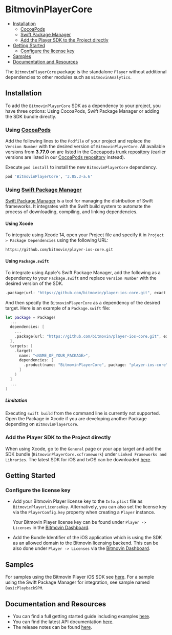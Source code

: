 # BitmovinPlayerCore

- [Installation](#installation)
    - [CocoaPods](#using-cocoapods)
    - [Swift Package Manager](#using-swift-package-manager)
    - [Add the Player SDK to the Project directly](#add-the-player-sdk-to-the-project-directly)
- [Getting Started](#getting-started)
    - [Configure the license key](#configure-the-license-key)
- [Samples](#samples)
- [Documentation and Resources](#documentation-and-resources)

The `BitmovinPlayerCore` package is the standalone `Player` without additional dependencies to other modules such as `BitmovinAnalytics`.

## Installation
To add the `BitmovinPlayerCore` SDK as a dependency to your project, you have three options: Using CocoaPods, Swift Package Manager or adding the SDK bundle directly.

### Using [CocoaPods](https://cocoapods.org/)
Add the following lines to the `Podfile` of your project and replace the `Version Number` with the desired version of `BitmovinPlayerCore`. All available versions from **3.77.0** on are listed in the [Cocoapods trunk repository](https://github.com/CocoaPods/Specs/tree/master/Specs/e/b/b/BitmovinPlayerCore) (earlier versions are listed in our [CocoaPods repository](https://github.com/bitmovin/cocoapod-specs/tree/master/Specs/BitmovinPlayerCore) instead).

Execute `pod install` to install the new `BitmovinPlayerCore` dependency.

```ruby
pod 'BitmovinPlayerCore', '3.85.3-a.6'
```

### Using [Swift Package Manager](https://swift.org/package-manager/)
[Swift Package Manager](https://swift.org/package-manager/) is a tool for managing the distribution of Swift frameworks. It integrates with the Swift build system to automate the process of downloading, compiling, and linking dependencies.

#### Using Xcode
To integrate using Xcode 14, open your Project file and specify it in `Project > Package Dependencies` using the following URL:

```
https://github.com/bitmovin/player-ios-core.git
```

#### Using `Package.swift`
To integrate using Apple's Swift Package Manager, add the following as a dependency to your `Package.swift` and replace `Version Number` with the desired version of the SDK.

```swift
.package(url: "https://github.com/bitmovin/player-ios-core.git", exact: "Version Number")
```

And then specify the `BitmovinPlayerCore` as a dependency of the desired target. Here is an example of a `Package.swift` file:

```swift
let package = Package(
  ...
  dependencies: [
    ...
    .package(url: "https://github.com/bitmovin/player-ios-core.git", exact: "Version Number")
  ],
  targets: [
    .target(
      name: "<NAME_OF_YOUR_PACKAGE>", 
      dependencies: [
        .product(name: "BitmovinPlayerCore", package: "player-ios-core")
      ]
    )
  ]
  ...
)
```

##### Limitation
Executing `swift build` from the command line is currently not supported. Open the Package in Xcode if you are developing another Package depending on `BitmovinPlayerCore`.

### Add the Player SDK to the Project directly
When using Xcode, go to the `General` page or your app target and add the SDK bundle (`BitmovinPlayerCore.xcframework`) under `Linked Frameworks and Libraries`. The latest SDK for iOS and tvOS can be downloaded [here](https://cdn.bitmovin.com/player/ios_tvos/3.85.3-a.6/BitmovinPlayerCore.zip).

## Getting Started
### Configure the license key

- Add your Bitmovin Player license key to the `Info.plist` file as `BitmovinPlayerLicenseKey`. Alternatively, you can also set the license key via the `PlayerConfig.key` property when creating a `Player` instance.

    Your Bitmovin Player license key can be found under `Player -> Licenses` in the [Bitmovin Dashboard](https://dashboard.bitmovin.com).

- Add the Bundle Identifier of the iOS application which is using the SDK as an allowed domain to the Bitmovin licensing backend. This can be also done under `Player -> Licenses` via the [Bitmovin Dashboard](https://dashboard.bitmovin.com).

## Samples

For samples using the Bitmovin Player iOS SDK see [here](https://github.com/bitmovin/bitmovin-player-ios-samples).
For a sample using the Swift Package Manager for integration, see sample named `BasicPlaybackSPM`.


## Documentation and Resources
-   You can find a full getting started guide including examples [here](https://bitmovin.com/docs/player/getting-started/ios).
-   You can find the latest API documentation [here](https://bitmovin.com/docs/player/api-reference/ios/ios-sdk-api-reference-v3#/player/ios/3/docs/index.html).
-   The release notes can be found [here](https://bitmovin.com/docs/player/releases/ios).
